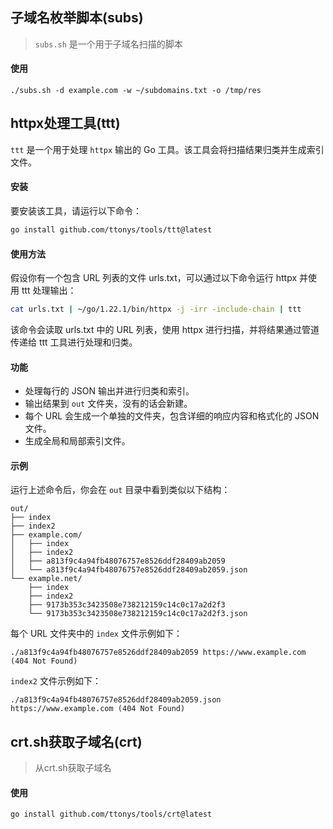 ## 子域名枚举脚本(subs)

> `subs.sh` 是一个用于子域名扫描的脚本

#### 使用
```
./subs.sh -d example.com -w ~/subdomains.txt -o /tmp/res
```



## httpx处理工具(ttt)

`ttt` 是一个用于处理 `httpx` 输出的 Go 工具。该工具会将扫描结果归类并生成索引文件。

#### 安装

要安装该工具，请运行以下命令：

```sh
go install github.com/ttonys/tools/ttt@latest
```

#### 使用方法

假设你有一个包含 URL 列表的文件 urls.txt，可以通过以下命令运行 httpx 并使用 ttt 处理输出：

```sh
cat urls.txt | ~/go/1.22.1/bin/httpx -j -irr -include-chain | ttt
```
该命令会读取 urls.txt 中的 URL 列表，使用 httpx 进行扫描，并将结果通过管道传递给 ttt 工具进行处理和归类。

#### 功能

- 处理每行的 JSON 输出并进行归类和索引。
- 输出结果到 `out` 文件夹，没有的话会新建。
- 每个 URL 会生成一个单独的文件夹，包含详细的响应内容和格式化的 JSON 文件。
- 生成全局和局部索引文件。

#### 示例

运行上述命令后，你会在 `out` 目录中看到类似以下结构：

```
out/
├── index
├── index2
├── example.com/
│   ├── index
│   ├── index2
│   ├── a813f9c4a94fb48076757e8526ddf28409ab2059
│   └── a813f9c4a94fb48076757e8526ddf28409ab2059.json
└── example.net/
    ├── index
    ├── index2
    ├── 9173b353c3423508e738212159c14c0c17a2d2f3
    └── 9173b353c3423508e738212159c14c0c17a2d2f3.json
```

每个 URL 文件夹中的 `index` 文件示例如下：

```
./a813f9c4a94fb48076757e8526ddf28409ab2059 https://www.example.com (404 Not Found)
```

`index2` 文件示例如下：

```
./a813f9c4a94fb48076757e8526ddf28409ab2059.json https://www.example.com (404 Not Found)
```



## crt.sh获取子域名(crt)

> 从crt.sh获取子域名

#### 使用

```
go install github.com/ttonys/tools/crt@latest
```

